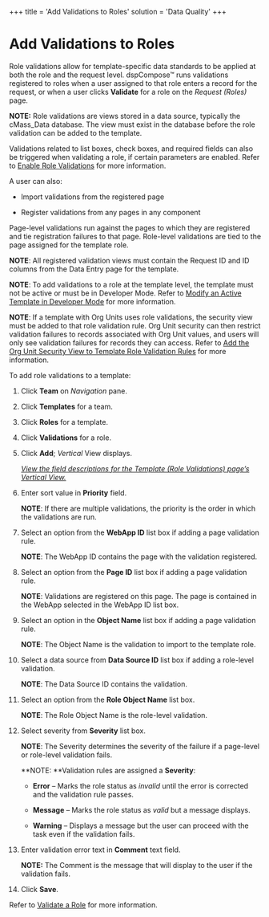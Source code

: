 +++
title = 'Add Validations to Roles'
solution = 'Data Quality'
+++

# Add Validations to Roles

Role validations allow for template-specific data standards to be
applied at both the role and the request level. dspCompose™ runs
validations registered to roles when a user assigned to that role enters
a record for the request, or when a user clicks **Validate** for a role
on the *Request (Roles)* page.

**NOTE:** Role validations are views stored in a data source, typically
the cMass\_Data database. The view must exist in the database before the
role validation can be added to the template.

Validations related to list boxes, check boxes, and required fields can
also be triggered when validating a role, if certain parameters are
enabled. Refer to [Enable Role
Validations](../Config/Enable_Role_Validations.htm) for more
information.

A user can also:

  - Import validations from the registered page

  - Register validations from any pages in any component

Page-level validations run against the pages to which they are
registered and tie registration failures to that page. Role-level
validations are tied to the page assigned for the template role.

**NOTE**: All registered validation views must contain the Request ID
and ID columns from the Data Entry page for the template.

**NOTE**: To add validations to a role at the template level, the
template must not be active or must be in Developer Mode. Refer to
[Modify an Active Template in Developer
Mode](Modify_an_Active_Template_in_Developer_Mode.htm) for more
information.

**NOTE**: If a template with Org Units uses role validations, the
security view must be added to that role validation rule. Org Unit
security can then restrict validation failures to records associated
with Org Unit values, and users will only see validation failures for
records they can access. Refer to [Add the Org Unit Security View to
Template Role Validation Rules](Add_the_Org_Unit_Security_View_to.htm)
for more information.

To add role validations to a template:

1.  Click **Team** on *Navigation
    <span style="font-style: normal;">pane</span>*.

2.  Click **Templates** for a team.

3.  Click **Roles** for a template.

4.  Click **Validations** for a role.

5.  Click **Add**; *Vertical* View displays.
    
    *[View the field descriptions for the Template (Role Validations)
    page’s Vertical
    View.](../Page_Desc/Template_Role_Validations_H.htm)*

6.  Enter sort value in **Priority** field.
    
    **NOTE**: If there are multiple validations, the priority is the
    order in which the validations are run.

7.  Select an option from the **WebApp ID** list box if adding a page
    validation rule.
    
    **NOTE**: The WebApp ID contains the page with the validation
    registered.

8.  Select an option from the **Page ID** list box if adding a page
    validation rule.
    
    **NOTE**: Validations are registered on this page. The page is
    contained in the WebApp selected in the WebApp ID list box.

9.  Select an option in the **Object Name** list box if adding a page
    validation rule.
    
    **NOTE**: The Object Name is the validation to import to the
    template role.

10. Select a data source from **Data Source ID** list box if adding a
    role-level validation.
    
    **NOTE**: The Data Source ID contains the validation.

11. Select an option from the **Role Object Name** list box.
    
    **NOTE**: The Role Object Name is the role-level validation.

12. Select severity from **Severity** list box.
    
    **NOTE**: The Severity determines the severity of the failure if a
    page-level or role-level validation fails.
    
    **NOTE: **Validation rules are assigned a **Severity**:
    
      - **Error** – Marks the role status as
        <span style="font-style: italic;">invalid</span> until the error
        is corrected and the validation rule passes.
    
      - **Message** – Marks the role status as
        <span style="font-style: italic;">valid</span> but a message
        displays.
    
      - **Warning** – Displays a message but the user can proceed with
        the task even if the validation fails.

13. Enter validation error text in **Comment** text field.
    
    **NOTE:** The Comment is the message that will display to the user
    if the validation fails.

14. Click **Save**.

Refer to [Validate a Role](Validate_a_Role.htm) for more information.

